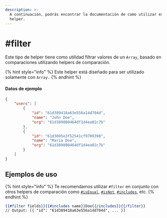 ```yaml
---
description: >-
  A continuación, podrás encontrar la documentación de como utilizar este
  helper.
---
```


# #filter

Este tipo de helper tiene como utilidad filtrar valores de un `Array`, basado en comparaciones utilizando helpers de comparación.

{% hint style="info" %}
Este helper está diseñado para ser utilizado solamente con `Array.`
{% endhint %}

#### Datos de ejemplo

```json
{
    "users": [
        {
            "id": "61d389418a63e556a14d704d",
            "name": "John Doe",
            "org": "61d389800464df1d4ea02c7b"
        },
        {
            "id": "61d3895e3f52541cf9709398",
            "name": "Maria Doe",
            "org": "61d389800464df1d4ea02c7b"
        }
    ]
}
```

## Ejemplos de uso

{% hint style="info" %}
Te recomendamos utilizar `#filter` en conjunto con otros helpers de comparación como [`#isEqual`](isequal.md), [`#isNot`](isnot.md), [`#includes`](includes.md), etc.
{% endhint %}

```handlebars
{{#filter fields}}{{#includes name}}Doe{{/includes}}{{/filter}}
// Output: [{ "id": "61d389418a63e556a14d704d", ... }]
```
